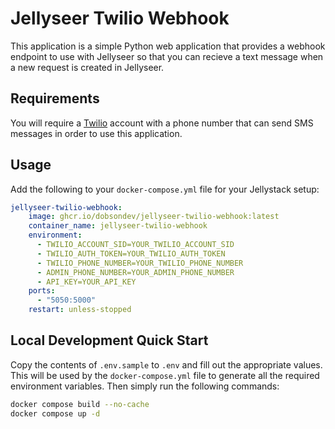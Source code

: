 # Jellyseer Twilio Webhook

This application is a simple Python web application that provides a webhook endpoint to use with Jellyseer so that you can recieve a text message when a new request is created in Jellyseer.

## Requirements

You will require a [Twilio](https://login.twilio.com/u/signup) account with a phone number that can send SMS messages in order to use this application.

## Usage

Add the following to your `docker-compose.yml` file for your Jellystack setup:

```yaml
jellyseer-twilio-webhook:
    image: ghcr.io/dobsondev/jellyseer-twilio-webhook:latest
    container_name: jellyseer-twilio-webhook
    environment:
      - TWILIO_ACCOUNT_SID=YOUR_TWILIO_ACCOUNT_SID
      - TWILIO_AUTH_TOKEN=YOUR_TWILIO_AUTH_TOKEN
      - TWILIO_PHONE_NUMBER=YOUR_TWILIO_PHONE_NUMBER
      - ADMIN_PHONE_NUMBER=YOUR_ADMIN_PHONE_NUMBER
      - API_KEY=YOUR_API_KEY
    ports:
      - "5050:5000"
    restart: unless-stopped
```

## Local Development Quick Start

Copy the contents of `.env.sample` to `.env` and fill out the appropriate values. This will be used by the `docker-compose.yml` file to generate all the required environment variables. Then simply run the following commands:

```bash
docker compose build --no-cache
docker compose up -d
```